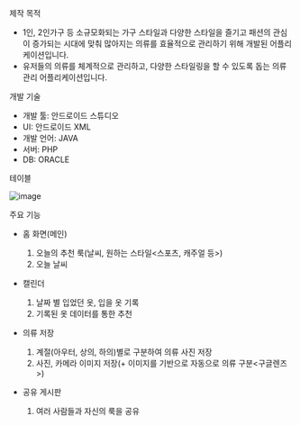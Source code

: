 제작 목적
 * 1인, 2인가구 등 소규모화되는 가구 스타일과 다양한 스타일을 즐기고 패션의 관심이 증가되는 시대에 맞춰 많아지는 의류를 효율적으로 관리하기 위해 개발된 어플리케이션입니다.
 * 유저들의 의류를 체계적으로 관리하고, 다양한 스타일링을 할 수 있도록 돕는 의류관리 어플리케이션입니다.  

개발 기술
 * 개발 툴: 안드로이드 스튜디오
 * UI: 안드로이드 XML
 * 개발 언어: JAVA
 * 서버: PHP
 * DB: ORACLE

테이블

![image](https://github.com/user-attachments/assets/e71e81de-b787-41cf-9a0a-054a02cd5db3)

주요 기능
 * 홈 화면(메인)
   1. 오늘의 추천 룩(날씨, 원하는 스타일<스포츠, 캐주얼 등>)
   2. 오늘 날씨

  * 캘린더
    1. 날짜 별 입었던 옷, 입을 옷 기록
    2. 기록된 옷 데이터를 통한 추천

  * 의류 저장
    1. 계절(아우터, 상의, 하의)별로 구분하여 의류 사진 저장
    2. 사진, 카메라 이미지 저장(+ 이미지를 기반으로 자동으로 의류 구분<구글렌즈>)

  * 공유 게시판
    1. 여러 사람들과 자신의 룩을 공유

